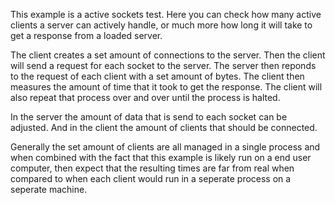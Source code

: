 This example is a active sockets test. Here you can check how many active clients a server can actively handle, or much more how long it will take to get a response from a loaded server.

The client creates a set amount of connections to the server.
Then the client will send a request for each socket to the server.
The server then reponds to the request of each client with a set amount of bytes.
The client then measures the amount of time that it took to get the response.
The client will also repeat that process over and over until the process is halted.

In the server the amount of data that is send to each socket can be adjusted. And in the client the amount of clients
that should be connected.

Generally the set amount of clients are all managed in a single process and when combined with the fact that this example is likely run
on a end user computer, then expect that the resulting times are far from real when compared to when each client would run in a seperate process on a seperate machine.

